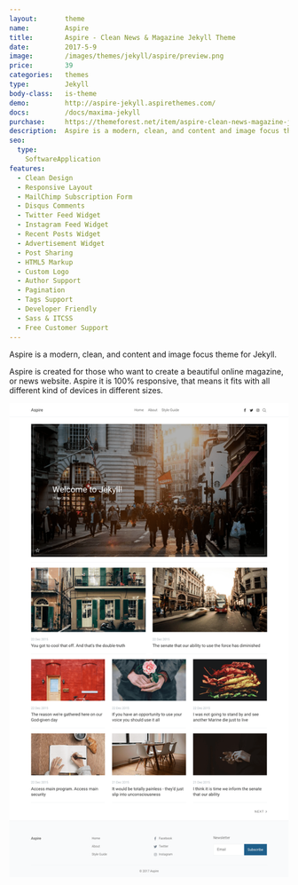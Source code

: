 ```yaml
---
layout:       theme
name:         Aspire
title:        Aspire - Clean News & Magazine Jekyll Theme
date:         2017-5-9
image:        /images/themes/jekyll/aspire/preview.png
price:        39
categories:   themes
type:         Jekyll
body-class:   is-theme
demo:         http://aspire-jekyll.aspirethemes.com/
docs:         /docs/maxima-jekyll
purchase:     https://themeforest.net/item/aspire-clean-news-magazine-jekyll-theme/19847658?ref=aspirethemes
description:  Aspire is a modern, clean, and content and image focus theme for Jekyll
seo:
  type:
    SoftwareApplication
features:
  - Clean Design
  - Responsive Layout
  - MailChimp Subscription Form
  - Disqus Comments
  - Twitter Feed Widget
  - Instagram Feed Widget
  - Recent Posts Widget
  - Advertisement Widget
  - Post Sharing
  - HTML5 Markup
  - Custom Logo
  - Author Support
  - Pagination
  - Tags Support
  - Developer Friendly
  - Sass & ITCSS
  - Free Customer Support
---
```


Aspire is a modern, clean, and content and image focus theme for Jekyll.

Aspire is created for those who want to create a beautiful online magazine, or news website. Aspire it is 100% responsive, that means it fits with all different kind of devices in different sizes.

![maxima-jekyll-full-preview](/images/themes/jekyll/aspire/full-preview.png)